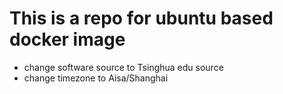 # This is a repo for ubuntu based docker image

* change software source to Tsinghua edu source
* change timezone to Aisa/Shanghai
